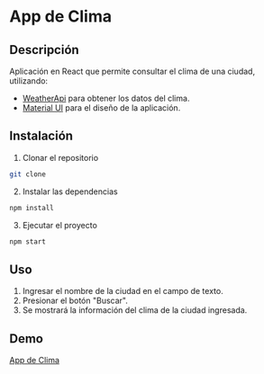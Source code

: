 # App de Clima
## Descripción
Aplicación en React que permite consultar el clima de una ciudad, utilizando:
- [WeatherApi](https://www.weatherapi.com/) para obtener los datos del clima.
- [Material UI](https://mui.com/) para el diseño de la aplicación.

## Instalación
1. Clonar el repositorio
```bash
git clone
```
2. Instalar las dependencias
```bash
npm install
```
3. Ejecutar el proyecto
```bash
npm start
```
## Uso
1. Ingresar el nombre de la ciudad en el campo de texto.
2. Presionar el botón "Buscar".
3. Se mostrará la información del clima de la ciudad ingresada.
## Demo
[App de Clima](https://weatherapp-mui.vercel.app/)
